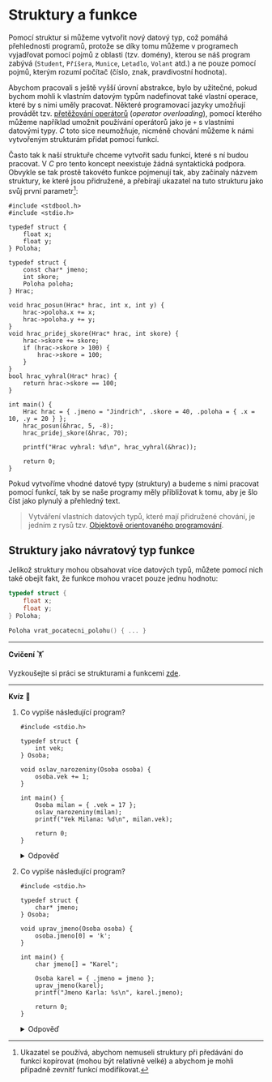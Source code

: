 # Struktury a funkce
Pomocí struktur si můžeme vytvořit nový datový typ, což pomáhá přehlednosti programů, protože se
díky tomu můžeme v programech vyjadřovat pomocí pojmů z oblasti (tzv. domény), kterou se náš program
zabývá (`Student`, `Příšera`, `Munice`, `Letadlo`, `Volant` atd.) a ne pouze pomocí pojmů, kterým
rozumí počítač (číslo, znak, pravdivostní hodnota).

Abychom pracovali s ještě vyšší úrovní abstrakce, bylo by užitečné, pokud bychom mohli k
vlastním datovým typům nadefinovat také vlastní operace, které by s nimi uměly pracovat. Některé
programovací jazyky umožňují provádět tzv.
[přetěžování operátorů](https://en.wikipedia.org/wiki/Operator_overloading) (*operator overloading*),
pomocí kterého můžeme například umožnit používání operátorů jako je `+` s vlastními datovými typy.
*C* toto sice neumožňuje, nicméně chování můžeme k námi vytvořeným strukturám přidat pomocí funkcí.

Často tak k naší struktuře chceme vytvořit sadu funkcí, které s ní budou pracovat. V *C* pro tento
koncept neexistuje žádná syntaktická podpora. Obvykle se tak prostě takovéto funkce pojmenují tak,
aby začínaly názvem struktury, ke které jsou přidružené, a přebírají ukazatel na tuto strukturu jako
svůj první parametr[^1]:
```c,editable
#include <stdbool.h>
#include <stdio.h>

typedef struct {
    float x;
    float y;
} Poloha;

typedef struct {
    const char* jmeno;
    int skore;
    Poloha poloha;
} Hrac;

void hrac_posun(Hrac* hrac, int x, int y) {
    hrac->poloha.x += x;
    hrac->poloha.y += y;
}
void hrac_pridej_skore(Hrac* hrac, int skore) {
    hrac->skore += skore;
    if (hrac->skore > 100) {
        hrac->skore = 100;
    }
}
bool hrac_vyhral(Hrac* hrac) {
    return hrac->skore == 100;
}

int main() {
    Hrac hrac = { .jmeno = "Jindrich", .skore = 40, .poloha = { .x = 10, .y = 20 } };
    hrac_posun(&hrac, 5, -8);
    hrac_pridej_skore(&hrac, 70);

    printf("Hrac vyhral: %d\n", hrac_vyhral(&hrac));

    return 0;
}
```

[^1]: Ukazatel se používá, abychom nemuseli struktury při předávání do funkcí kopírovat (mohou být
relativně velké) a abychom je mohli případně zevnitř funkcí modifikovat.

Pokud vytvoříme vhodné datové typy (struktury) a budeme s nimi pracovat pomocí funkcí, tak by se naše
programy měly přibližovat k tomu, aby je šlo číst jako plynulý a přehledný text. 

> Vytváření vlastních datových typů, které mají přidružené chování, je jedním z rysů tzv.
> [Objektově orientovaného programování](https://edison.sso.vsb.cz/cz.vsb.edison.edu.study.prepare.web/SubjectVersion.faces?version=460-2055/01&subjectBlockAssignmentId=375759&studyFormId=2&studyPlanId=22001&locale=cs&back=true).

## Struktury jako návratový typ funkce
Jelikož struktury mohou obsahovat více datových typů, můžete pomocí nich také obejít fakt, že
funkce mohou vracet pouze jednu hodnotu:
```c
typedef struct {
    float x;
    float y;
} Poloha;

Poloha vrat_pocatecni_polohu() { ... }
```

<hr />

**Cvičení** 🏋

Vyzkoušejte si práci se strukturami a funkcemi [zde](../../ulohy/struktury.md).

<hr />

**Kvíz** 🤔

1) Co vypíše následující program?
    ```c,editable,mainbody
    #include <stdio.h>

    typedef struct {
        int vek;
    } Osoba;
   
    void oslav_narozeniny(Osoba osoba) {
        osoba.vek += 1;
    }

    int main() {
        Osoba milan = { .vek = 17 };
        oslav_narozeniny(milan);
        printf("Vek Milana: %d\n", milan.vek);

        return 0;
    }
    ```
    <details>
    <summary>Odpověď</summary>

    Program vypíše `Vek Milana: 17`. Stejně jako u ostatních datových typů, tak i u struktur platí,
    že při předávání hodnot struktur do funkcí dojde ke kopii předávané hodnoty. Když tedy změníme
    hodnotu členu `vek` uvntř funkce `oslav_narozeniny`, nijak se to neprojeví v proměnné `milan`
    ve funkci `main`. Abychom strukturu mohli upravit, museli bychom do funkce předat její adresu
    a změnit typ parametru na `Osoba* osoba`.
    </details>
2) Co vypíše následující program?
    ```c,editable,mainbody
    #include <stdio.h>

    typedef struct {
        char* jmeno;
    } Osoba;

    void uprav_jmeno(Osoba osoba) {
        osoba.jmeno[0] = 'k';
    }

    int main() {
        char jmeno[] = "Karel";

        Osoba karel = { .jmeno = jmeno };
        uprav_jmeno(karel);
        printf("Jmeno Karla: %s\n", karel.jmeno);

        return 0;
    }
    ```
    <details>
    <summary>Odpověď</summary>

    Program vypíše `Jmeno Karla: karel`. Do funkce `uprav_jmeno` se sice předá struktura pomocí kopie,
    nicméně uvnitř funkce přistoupíme na adresu uloženou v členu `jmeno` a změníme hodnotu v paměti
    na této adrese. Jelikož na této adrese leží pole `jmeno` uvnitř funkce `main`, a proměnná `karel`
    obsahuje ukazatel na tu stejnou adresu v paměti, tak se tato změna projeví při výpisu jména proměnné
    `karel`.
    </details>
